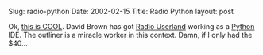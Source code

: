 Slug: radio-python
Date: 2002-02-15
Title: Radio Python
layout: post

Ok, <a href="http://radio.weblogs.com/0100039/stories/2002/02/13/radioAsAPythonIde.html">this is COOL</a>. David Brown has got <a href="http://radio.userland.com/">Radio Userland</a> working as a <a href="http://www.python.org">Python</a> IDE. The outliner is a miracle worker in this context. Damn, if I only had the $40...
